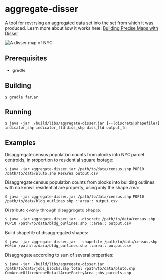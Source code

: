 aggregate-disser
================

A tool for reversing an aggregated data set into the set from which it was produced. Learn more about how it works here: [Building Precise Maps with Disser](http://conveyal.com/blog/2014/04/08/aggregate-disser/)

![A disser map of NYC](http://conveyal.com/img/disser/fig007.png)

## Prerequisites

* gradle

## Building

    $ gradle farJar
    
## Running

    $ java -jar ./build/libs/aggregate-disser.jar [--(discrete|shapefile)] indicator_shp indicator_fld diss_shp diss_fld output_fn
    
## Examples

Disaggregate census population counts from blocks into NYC parcel centroids, in proportion to residential square footage:
    
    $ java -jar aggregate-disser.jar /path/to/data/census.shp POP10 /path/to/data/pluto.shp ResArea output.csv
    
Disaggregate census population counts from blocks into building outlines with no known residential are property, using only the shape area:

    $ java -jar aggregate-disser.jar /path/to/data/census.shp POP10 /path/to/data/bldg_outlines.shp ::area:: output.csv
    
Distribute evenly through disaggregate shapes:

    $ java -jar aggregate-disser.jar --discrete /path/to/data/census.shp POP10 /path/to/data/bldg_outlines.shp ::area:: output.csv
    
Build shapefile of disaggregated shapes:

    $ java -jar aggregate-disser.jar --shapefile /path/to/data/census.shp POP10 /path/to/data/bldg_outlines.shp ::area:: output.csv
    
Disaggregate according to sum of several properties:

    $ java -jar ./build/libs/aggregate-disser.jar /path/to/data/jobs_blocks.shp total /path/to/data/pluto.shp ComArea+OfficeArea+RetailArea+FactryArea jobs_parcels.shp
